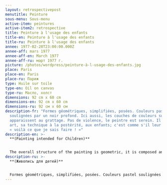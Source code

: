 ```yaml
---
layout: retrospectivepost
menutitle: Peinture
sous-menu: Sous-menu
active-item: peintures
active-item2: retrospective
title: Peinture à l'usage des enfants
title-en: Peinture à l'usage des enfants
title-ru: Peinture à l'usage des enfants
annee: 1977-02-28T23:00:00.000Z
annee-aff: mars 1977
annee-aff-en: March 1977
annee-aff-ru: март 1977 г.
picture: /photos/wordpress/peinture-à-l-usage-des-enfants.jpg
place: Paris
place-en: Paris
place-ru: Париж
type: Huile sur toile
type-en: Oil on canvas
type-ru: Масло, холст
dimensions: 92 cm x 60 cm
dimensions-en: 92 cm x 60 cm
dimensions-ru: 92 см x 60 см
description-fr: "Formes géométriques, simplifiées, posées. Couleurs pastel
  soulignées par un noir profond. Ici aussi, les couches de couleurs superposées
  apparaissent au grattage. Pas de violence, le peintre est serein. Il lègue son
  art, sa technique à la postérité, aux enfants; c'est comme s'il leur disait :
  « voilà ce que je sais faire ! »"
description-en: >-
  **(Painting intended for Children)**


  The overall structure of the painting is geometric, it is composed and simple. Pastel colors are highlighted by deep black shapes. Here again, the superimposed layers of color appear when scraped. There is no violence, the painter is serene. He bequeaths his art, his technique to posterity, to children; it is as though he was telling them: "this is what I know how to do!"
description-ru: >-
  **(Живопись для детей)**


  Formes géométriques, simplifiées, posées. Couleurs pastel soulignées par un noir profond. Ici aussi, les couches de couleurs superposées apparaissent au grattage. Pas de violence, le peintre est serein. Il lègue son art, sa technique à la postérité, aux enfants; c'est comme s'il leur disait : « voilà ce que je sais faire ! »
---
```

